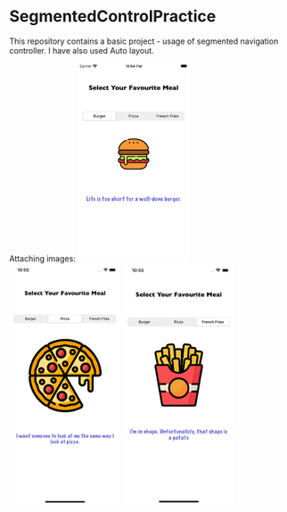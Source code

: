 # SegmentedControlPractice

This repository contains a basic project - usage of segmented navigation controller.
I have also used Auto layout.

Attaching images:
<img src="/resultpics/iPhoneSE (3rd gen).png" width="200">
<img src="/resultpics/iPhone 11.png" width="200">
<img src="/resultpics/iPhone 14.png" width="200">
